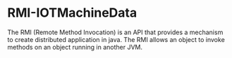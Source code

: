 # RMI-IOTMachineData
 The RMI (Remote Method Invocation) is an API that provides a mechanism to create distributed application in java. The RMI allows an object to invoke methods on an object running in another JVM.
